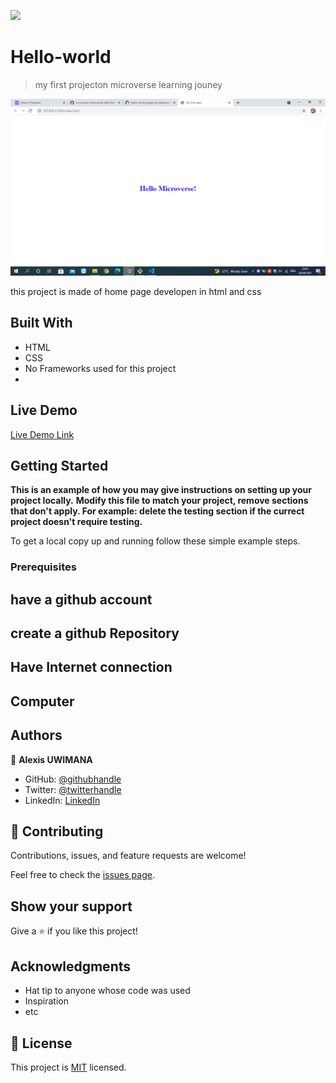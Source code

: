 ![](https://img.shields.io/badge/Microverse-blueviolet)

# Hello-world

> my first projecton microverse learning jouney

![screenshot](./screenshoot.png)

this project is made of home page developen in html and css

## Built With

- HTML 
- CSS
- No Frameworks used for this project
- 

## Live Demo

[Live Demo Link](https://livedemo.com)


## Getting Started

**This is an example of how you may give instructions on setting up your project locally.**
**Modify this file to match your project, remove sections that don't apply. For example: delete the testing section if the currect project doesn't require testing.**


To get a local copy up and running follow these simple example steps.

### Prerequisites

## have a github account
## create a github Repository
## Have Internet connection
## Computer

## Authors

👤 **Alexis UWIMANA**

- GitHub: [@githubhandle](https://github.com/alexisuwimana)
- Twitter: [@twitterhandle](https://github.com/alexisuwimana)
- LinkedIn: [LinkedIn](https://github.com/alexisuwimana)

## 🤝 Contributing

Contributions, issues, and feature requests are welcome!

Feel free to check the [issues page](../../issues/).

## Show your support

Give a ⭐️ if you like this project!

## Acknowledgments

- Hat tip to anyone whose code was used
- Inspiration
- etc

## 📝 License

This project is [MIT](./MIT.md) licensed.

